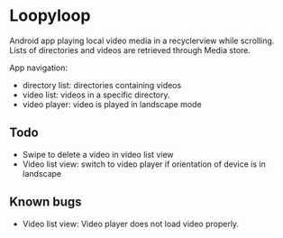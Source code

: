 # Loopyloop

Android app playing local video media in a recyclerview while scrolling. Lists of directories and
videos are retrieved through Media store.

App navigation:
- directory list: directories containing videos
- video list: videos in a specific directory.
- video player: video is played in landscape mode

## Todo
- Swipe to delete a video in video list view
- Video list view: switch to video player if orientation of device is in landscape

## Known bugs
- Video list view: Video player does not load video properly.